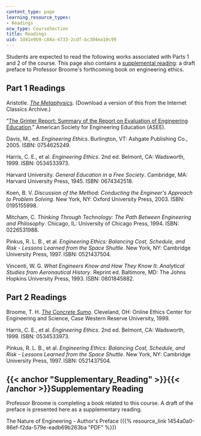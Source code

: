 ```yaml
---
content_type: page
learning_resource_types:
- Readings
ocw_type: CourseSection
title: Readings
uid: 1d41e9b9-c84a-4733-2cdf-bc304ea10c99
---
```


Students are expected to read the following works associated with Parts 1 and 2 of the course. This page also contains a [supplemental reading](#Supplementary_Reading): a draft preface to Professor Broome's forthcoming book on engineering ethics.

Part 1 Readings
---------------

Aristotle. [_The Metaphysics_](http://classics.mit.edu/Aristotle/metaphysics.html). (Download a version of this from the Internet Classics Archive.)

"[The Grinter Report: Summary of the Report on Evaluation of Engineering Education](http://www.asee.org/member-resources/reports)." American Society for Engineering Education (ASEE).

Davis, M., ed. _Engineering Ethics_. Burlington, VT: Ashgate Publishing Co., 2005. ISBN: 0754625249.

Harris, C. E., et al. _Engineering Ethics._ 2nd ed. Belmont, CA: Wadsworth, 1999. ISBN: 0534533973.

Harvard University. _General Education in a Free Society_. Cambridge, MA: Harvard University Press, 1945. ISBN: 0674342518.

Koen, B. V. _Discussion of the Method: Conducting the Engineer's Approach to Problem Solving_. New York, NY: Oxford University Press, 2003. ISBN: 0195155998.

Mitcham, C. _Thinking Through Technology: The Path Between Engineering and Philosophy_. Chicago, IL: University of Chicago Press, 1994. ISBN: 0226531988.

Pinkus, R. L. B., et al. _Engineering Ethics: Balancing Cost, Schedule, and Risk - Lessons Learned from the Space Shuttle_. New York, NY: Cambridge University Press, 1997. ISBN: 0521437504.

Vincenti, W. G. _What Engineers Know and How They Know It: Analytical Studies from Aeronautical History_. Reprint ed. Baltimore, MD: The Johns Hopkins University Press, 1993. ISBN: 0801845882.

Part 2 Readings
---------------

Broome, T. H. [_The Concrete Sumo_](http://www.onlineethics.org/CMS/edu/instructessays/sumo.aspx). Cleveland, OH: Online Ethics Center for Engineering and Science, Case Western Reserve University, 1999.

Harris, C. E., et al. _Engineering Ethics._ 2nd ed. Belmont, CA: Wadsworth, 1999. ISBN: 0534533973.

Pinkus, R. L. B., et al. _Engineering Ethics: Balancing Cost, Schedule, and Risk - Lessons Learned from the Space Shuttle_. New York, NY: Cambridge University Press, 1997. ISBN: 0521437504.

{{< anchor "Supplementary_Reading" >}}{{< /anchor >}}Supplementary Reading
--------------------------------------------------------------------------

Professor Broome is completing a book related to this course. A draft of the preface is presented here as a supplementary reading.

The Nature of Engineering - Author's Preface ({{% resource_link 1454a0a0-86ef-f2da-579e-eadb69b263ba "PDF" %}})